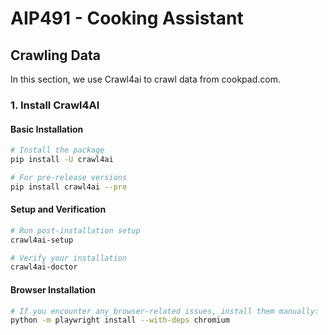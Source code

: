 # AIP491 - Cooking Assistant

## Crawling Data

In this section, we use Crawl4ai to crawl data from cookpad.com.

### 1. Install Crawl4AI

#### Basic Installation
```bash
# Install the package
pip install -U crawl4ai

# For pre-release versions
pip install crawl4ai --pre
```

#### Setup and Verification
```bash
# Run post-installation setup
crawl4ai-setup

# Verify your installation
crawl4ai-doctor
```

#### Browser Installation
```bash
# If you encounter any browser-related issues, install them manually:
python -m playwright install --with-deps chromium
```